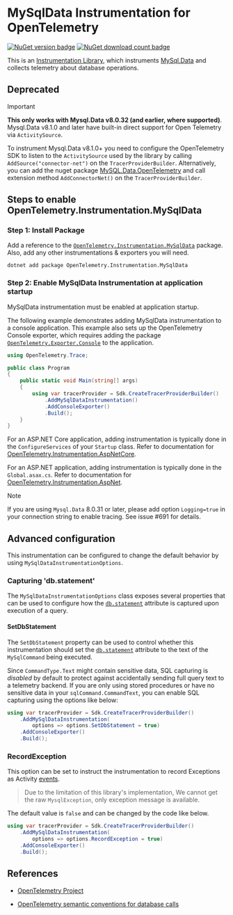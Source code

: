 # MySqlData Instrumentation for OpenTelemetry

[![NuGet version badge](https://img.shields.io/nuget/v/OpenTelemetry.Instrumentation.MySqlData)](https://www.nuget.org/packages/OpenTelemetry.Instrumentation.MySqlData)
[![NuGet download count badge](https://img.shields.io/nuget/dt/OpenTelemetry.Instrumentation.MySqlData)](https://www.nuget.org/packages/OpenTelemetry.Instrumentation.MySqlData)

This is an
[Instrumentation Library](https://github.com/open-telemetry/opentelemetry-specification/blob/main/specification/glossary.md#instrumentation-library),
which instruments [MySql.Data](https://www.nuget.org/packages/MySql.Data)
and collects telemetry about database operations.

## Deprecated

> [!IMPORTANT]
> **This only works with Mysql.Data v8.0.32 (and earlier, where supported)**.
> Mysql.Data v8.1.0 and later have built-in direct support for Open Telemetry
> via `ActivitySource`.

To instrument Mysql.Data v8.1.0+ you need to configure the OpenTelemetry SDK
to listen to the `ActivitySource` used by the library by calling
`AddSource("connector-net")` on the `TracerProviderBuilder`. Alternatively,
you can add the nuget package [MySQL.Data.OpenTelemetry](https://www.nuget.org/packages/MySql.Data.OpenTelemetry)
and call extension method `AddConnectorNet()` on the `TracerProviderBuilder`.

## Steps to enable OpenTelemetry.Instrumentation.MySqlData

### Step 1: Install Package

Add a reference to the
[`OpenTelemetry.Instrumentation.MySqlData`](https://www.nuget.org/packages/OpenTelemetry.Instrumentation.MySqlData)
package. Also, add any other instrumentations & exporters you will need.

```shell
dotnet add package OpenTelemetry.Instrumentation.MySqlData
```

### Step 2: Enable MySqlData Instrumentation at application startup

MySqlData instrumentation must be enabled at application startup.

The following example demonstrates adding MySqlData instrumentation to a
console application. This example also sets up the OpenTelemetry Console
exporter, which requires adding the package
[`OpenTelemetry.Exporter.Console`](https://www.nuget.org/packages/OpenTelemetry.Exporter.Console)
to the application.

```csharp
using OpenTelemetry.Trace;

public class Program
{
    public static void Main(string[] args)
    {
        using var tracerProvider = Sdk.CreateTracerProviderBuilder()
            .AddMySqlDataInstrumentation()
            .AddConsoleExporter()
            .Build();
    }
}
```

For an ASP.NET Core application, adding instrumentation is typically done in
the `ConfigureServices` of your `Startup` class. Refer to documentation for
[OpenTelemetry.Instrumentation.AspNetCore](https://github.com/open-telemetry/opentelemetry-dotnet/blob/main/src/OpenTelemetry.Instrumentation.AspNetCore/README.md).

For an ASP.NET application, adding instrumentation is typically done in the
`Global.asax.cs`. Refer to documentation for [OpenTelemetry.Instrumentation.AspNet](../OpenTelemetry.Instrumentation.AspNet/README.md).

> [!NOTE]
> If you are using `Mysql.Data` 8.0.31 or later, please add
option `Logging=true` in your connection string to enable tracing.
See issue #691 for details.

## Advanced configuration

This instrumentation can be configured to change the default behavior by using
`MySqlDataInstrumentationOptions`.

### Capturing 'db.statement'

The `MySqlDataInstrumentationOptions` class exposes several properties that can be
used to configure how the [`db.statement`](https://github.com/open-telemetry/opentelemetry-specification/blob/main/specification/trace/semantic_conventions/database.md#call-level-attributes)
attribute is captured upon execution of a query.

#### SetDbStatement

The `SetDbStatement` property can be used to control whether this instrumentation
should set the [`db.statement`](https://github.com/open-telemetry/opentelemetry-specification/blob/main/specification/trace/semantic_conventions/database.md#call-level-attributes)
attribute to the text of the `MySqlCommand` being executed.

Since `CommandType.Text` might contain sensitive data, SQL capturing is
_disabled_ by default to protect against accidentally sending full query text
to a telemetry backend. If you are only using stored procedures or have no
sensitive data in your `sqlCommand.CommandText`, you can enable SQL capturing
using the options like below:

```csharp
using var tracerProvider = Sdk.CreateTracerProviderBuilder()
    .AddMySqlDataInstrumentation(
        options => options.SetDbStatement = true)
    .AddConsoleExporter()
    .Build();
```

### RecordException

This option can be set to instruct the instrumentation to record Exceptions
as Activity [events](https://github.com/open-telemetry/opentelemetry-specification/blob/main/specification/trace/semantic_conventions/exceptions.md).

> Due to the limitation of this library's implementation, We cannot get the raw `MysqlException`,
> only exception message is available.

The default value is `false` and can be changed by the code like below.

```csharp
using var tracerProvider = Sdk.CreateTracerProviderBuilder()
    .AddMySqlDataInstrumentation(
        options => options.RecordException = true)
    .AddConsoleExporter()
    .Build();
```

## References

* [OpenTelemetry Project](https://opentelemetry.io/)

* [OpenTelemetry semantic conventions for database calls](https://github.com/open-telemetry/opentelemetry-specification/blob/main/specification/trace/semantic_conventions/database.md)
